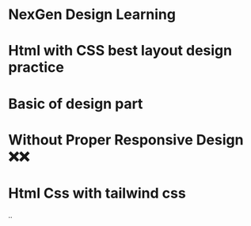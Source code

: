 # NexGen Design Learning
# Html with CSS best layout design practice 
# Basic of design part
# Without Proper Responsive Design ❌❌
# Html Css with tailwind css
..

